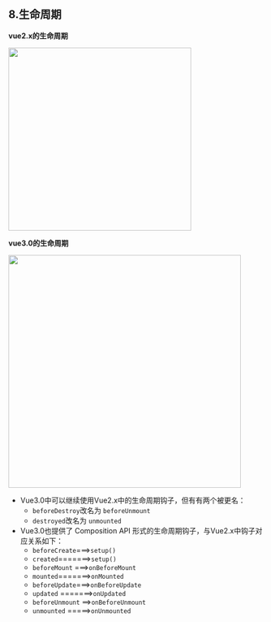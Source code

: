## 8.生命周期

**vue2.x的生命周期**

<img title="" src="file:///E:/Learn/note/vue_note/img/learning-img/2022-09-25-21-38-14-f772398b726ae5e28a733a19b72431c.jpg" alt="" width="360" data-align="center">

**vue3.0的生命周期**

<img title="" src="file:///E:/Learn/note/vue_note/img/learning-img/2022-09-25-21-53-31-bd800ef3778d4b881e1f610ca6be588.jpg" alt="" width="458" data-align="center">

- Vue3.0中可以继续使用Vue2.x中的生命周期钩子，但有有两个被更名：
  - `beforeDestroy`改名为 `beforeUnmount`
  - `destroyed`改名为 `unmounted`
- Vue3.0也提供了 Composition API 形式的生命周期钩子，与Vue2.x中钩子对应关系如下：
  - `beforeCreate`===>`setup()`
  - `created`=======>`setup()`
  - `beforeMount` ===>`onBeforeMount`
  - `mounted`=======>`onMounted`
  - `beforeUpdate`===>`onBeforeUpdate`
  - `updated` =======>`onUpdated`
  - `beforeUnmount` ==>`onBeforeUnmount`
  - `unmounted` =====>`onUnmounted`


